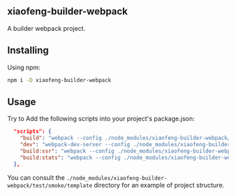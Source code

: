 ## xiaofeng-builder-webpack

A builder webpack project.

## Installing

Using npm:
```bash
npm i -D xiaofeng-builder-webpack
```

## Usage

Try to Add the following scripts into your project's package.json:
```json
  "scripts": {
    "build": "webpack --config ./node_modules/xiaofeng-builder-webpack/lib/webpack.prod.js",
    "dev": "webpack-dev-server --config ./node_modules/xiaofeng-builder-webpack/lib/webpack.dev.js --open",
    "build:ssr": "webpack --config ./node_modules/xiaofeng-builder-webpack/lib/webpack.ssr.js",
    "build:stats": "webpack --config ./node_modules/xiaofeng-builder-webpack/lib/webpack.prod.js --json > stats.json"
  },
```

You can consult the `./node_modules/xiaofeng-builder-webpack/test/smoke/template` directory for an example of project structure.
